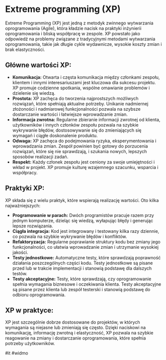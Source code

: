 # Extreme programming (XP)

Extreme Programming (XP) jest jedną z metodyk zwinnego wytwarzania oprogramowania (Agile), która kładzie nacisk na praktyki inżynierii oprogramowania i bliską współpracę w zespole. XP powstało jako odpowiedź na problemy związane z tradycyjnymi metodami wytwarzania oprogramowania, takie jak długie cykle wydawnicze, wysokie koszty zmian i brak elastyczności.

## Główne wartości XP:

- **Komunikacja:** Otwarta i częsta komunikacja między członkami zespołu, klientem i innymi interesariuszami jest kluczowa dla sukcesu projektu. XP promuje codzienne spotkania, wspólne omawianie problemów i dzielenie się wiedzą.
- **Prostota:** XP zachęca do tworzenia najprostszych możliwych rozwiązań, które spełniają aktualne potrzeby. Unikanie nadmiernej złożoności i nadmiarowej funkcjonalności pozwala na szybsze dostarczanie wartości i łatwiejsze wprowadzanie zmian.
- **Informacja zwrotna:** Regularne zbieranie informacji zwrotnej od klienta, użytkowników i innych członków zespołu pozwala na szybkie wykrywanie błędów, dostosowywanie się do zmieniających się wymagań i ciągłe doskonalenie produktu.
- **Odwaga:** XP zachęca do podejmowania ryzyka, eksperymentowania i wprowadzania zmian. Zespół powinien być gotowy do porzucenia rozwiązań, które się nie sprawdzają, i szukania nowych, lepszych sposobów realizacji zadań.
- **Respekt:** Każdy członek zespołu jest ceniony za swoje umiejętności i wkład w projekt. XP promuje kulturę wzajemnego szacunku, wsparcia i współpracy.

## Praktyki XP:

XP składa się z wielu praktyk, które wspierają realizację wartości. Oto kilka najważniejszych:

- **Programowanie w parach:** Dwóch programistów pracuje razem przy jednym komputerze, dzieląc się wiedzą, wyłapując błędy i generując lepsze rozwiązania.
- **Ciągła integracja:** Kod jest integrowany i testowany kilka razy dziennie, co pozwala na szybkie wykrywanie błędów i konfliktów.
- **Refaktoryzacja:** Regularne poprawianie struktury kodu bez zmiany jego funkcjonalności, co ułatwia wprowadzanie zmian i utrzymanie wysokiej jakości.
- **Testy jednostkowe:** Automatyczne testy, które sprawdzają poprawność działania poszczególnych części kodu. Testy jednostkowe są pisane przed lub w trakcie implementacji i stanowią podstawę dla dalszych testów.
- **Testy akceptacyjne:** Testy, które sprawdzają, czy oprogramowanie spełnia wymagania biznesowe i oczekiwania klienta. Testy akceptacyjne są pisane przez klienta lub zespół testerski i stanowią podstawę do odbioru oprogramowania.

## XP w praktyce:

XP jest szczególnie dobrze dostosowane do projektów, w których wymagania są niejasne lub zmieniają się często. Dzięki naciskowi na komunikację, informację zwrotną i elastyczność, XP pozwala na szybkie reagowanie na zmiany i dostarczanie oprogramowania, które spełnia potrzeby użytkowników.

#it #widmo 